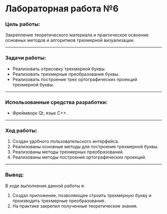 # Лабораторная работа №6

### Цель работы:

Закрепление теоретического материала и практическое освоение основных методов и алгоритмов трехмерной визуализации.

---

### Задачи работы:

- Реализовать отрисовку трехмерной буквы.
- Реализовать трехмерные преобразования буквы.
- Реализовать построение трех ортографических проекций трехмерной буквы.

---

### Использованные средства разработки:

- Фреймворк Qt, язык C++.

---

### Ход работы:

1. Создан удобного пользовательского интерфейса.
2. Реализованы основные методы для построения трехмерной буквы.
3. Реализованы методы трехмерных преобразований.
4. Реализованы методы построения ортографических проекций.

---

### Вывод:

В ходе выполнения данной работы я:

1. Создал приложение, позволяющее строить трехмерную букву и производить трехмерные преобразования.
2. На практике закрепил полученные теоретические знания.
